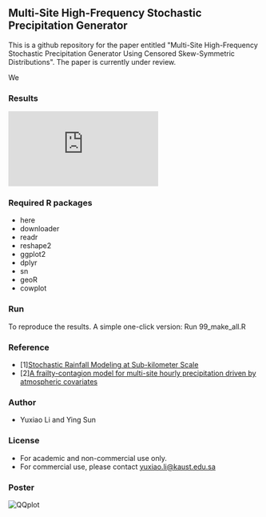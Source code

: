 ## Multi-Site High-Frequency Stochastic Precipitation Generator

This is a github repository for the paper entitled "Multi-Site High-Frequency Stochastic Precipitation Generator Using Censored Skew-Symmetric Distributions". The paper is currently under review.

We 


### Results

![QQplot](https://github.com/aleksada/Multisite_HighFreq_PG/tree/master/results/qqapp.pdf)

### Required R packages
* here
* downloader
* readr
* reshape2
* ggplot2
* dplyr
* sn
* geoR
* cowplot


### Run
To reproduce the results.
A simple one-click version: Run 99_make_all.R


### Reference
* [1][Stochastic Rainfall Modeling at Sub-kilometer Scale](https://agupubs.onlinelibrary.wiley.com/doi/full/10.1029/2018WR022817)
* [2][A frailty-contagion model for multi-site hourly precipitation driven by atmospheric covariates](https://www.sciencedirect.com/science/article/pii/S0309170815000032)

### Author
- Yuxiao Li and Ying Sun

### License

- For academic and non-commercial use only.
- For commercial use, please contact yuxiao.li@kaust.edu.sa

### Poster

![QQplot](results/poster.jpg)
